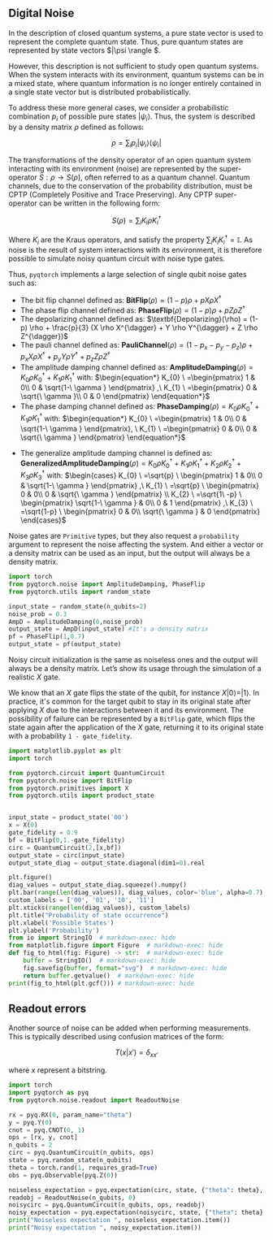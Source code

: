## Digital Noise

In the description of closed quantum systems, a pure state vector is used to represent the complete quantum state. Thus, pure quantum states are represented by state vectors $|\psi \rangle $.

However, this description is not sufficient to study open quantum systems. When the system interacts with its environment, quantum systems can be in a mixed state, where quantum information is no longer entirely contained in a single state vector but is distributed probabilistically.

To address these more general cases, we consider a probabilistic combination $p_i$ of possible pure states $|\psi_i \rangle$. Thus, the system is described by a density matrix $\rho$ defined as follows:

$$
\rho = \sum_i p_i |\psi_i\rangle \langle \psi_i|
$$

The transformations of the density operator of an open quantum system interacting with its environment (noise) are represented by the super-operator $S: \rho \rightarrow S(\rho)$, often referred to as a quantum channel.
Quantum channels, due to the conservation of the probability distribution, must be CPTP (Completely Positive and Trace Preserving). Any CPTP super-operator can be written in the following form:

$$
S(\rho) = \sum_i K_i \rho K^{\dagger}_i
$$

Where $K_i$ are the Kraus operators, and satisfy the property $\sum_i K_i K^{\dagger}_i = \mathbb{I}$. As noise is the result of system interactions with its environment, it is therefore possible to simulate noisy quantum circuit with noise type gates.

Thus, `pyqtorch` implements a large selection of single qubit noise gates such as:

- The bit flip channel defined as: $\textbf{BitFlip}(\rho) =(1-p) \rho + p X \rho X^{\dagger}$
- The phase flip channel defined as: $\textbf{PhaseFlip}(\rho) = (1-p) \rho + p Z \rho Z^{\dagger}$
- The depolarizing channel defined as: $\textbf{Depolarizing}(\rho) = (1-p) \rho + \frac{p}{3} (X \rho X^{\dagger} + Y \rho Y^{\dagger} + Z \rho Z^{\dagger})$
- The pauli channel defined as: $\textbf{PauliChannel}(\rho) = (1-p_x-p_y-p_z) \rho
            + p_x X \rho X^{\dagger}
            + p_y Y \rho Y^{\dagger}
            + p_z Z \rho Z^{\dagger}$
- The amplitude damping channel defined as: $\textbf{AmplitudeDamping}(\rho) =  K_0 \rho K_0^{\dagger} + K_1 \rho K_1^{\dagger}$
    with:
    $\begin{equation*}
    K_{0} \ =\begin{pmatrix}
    1 & 0\\
    0 & \sqrt{1-\ \gamma }
    \end{pmatrix} ,\ K_{1} \ =\begin{pmatrix}
    0 & \sqrt{\ \gamma }\\
    0 & 0
    \end{pmatrix}
    \end{equation*}$
- The phase damping channel defined as: $\textbf{PhaseDamping}(\rho) = K_0 \rho K_0^{\dagger} + K_1 \rho K_1^{\dagger}$
    with:
    $\begin{equation*}
    K_{0} \ =\begin{pmatrix}
    1 & 0\\
    0 & \sqrt{1-\ \gamma }
    \end{pmatrix}, \ K_{1} \ =\begin{pmatrix}
    0 & 0\\
    0 & \sqrt{\ \gamma }
    \end{pmatrix}
    \end{equation*}$
* The generalize amplitude damping channel is defined as: $\textbf{GeneralizedAmplitudeDamping}(\rho) = K_0 \rho K_0^{\dagger} + K_1 \rho K_1^{\dagger} + K_2 \rho K_2^{\dagger} + K_3 \rho K_3^{\dagger}$
    with:
$\begin{cases}
K_{0} \ =\sqrt{p} \ \begin{pmatrix}
1 & 0\\
0 & \sqrt{1-\ \gamma }
\end{pmatrix} ,\ K_{1} \ =\sqrt{p} \ \begin{pmatrix}
0 & 0\\
0 & \sqrt{\ \gamma }
\end{pmatrix} \\
K_{2} \ =\sqrt{1\ -p} \ \begin{pmatrix}
\sqrt{1-\ \gamma } & 0\\
0 & 1
\end{pmatrix} ,\ K_{3} \ =\sqrt{1-p} \ \begin{pmatrix}
0 & 0\\
\sqrt{\ \gamma } & 0
\end{pmatrix}
\end{cases}$

 Noise gates are `Primitive` types, but they also request a `probability` argument to represent the noise affecting the system. And either a vector or a density matrix can be used as an input, but the output will always be a density matrix.

```python exec="on" source="material-block" html="1"
import torch
from pyqtorch.noise import AmplitudeDamping, PhaseFlip
from pyqtorch.utils import random_state

input_state = random_state(n_qubits=2)
noise_prob = 0.3
AmpD = AmplitudeDamping(0,noise_prob)
output_state = AmpD(input_state) #It's a density matrix
pf = PhaseFlip(1,0.7)
output_state = pf(output_state)
```

Noisy circuit initialization is the same as noiseless ones and the output will always be a density matrix. Let’s show its usage through the simulation of a realistic $X$ gate.

We know that an $X$ gate flips the state of the qubit, for instance $X|0\rangle = |1\rangle$. In practice, it's common for the target qubit to stay in its original state after applying $X$ due to the interactions between it and its environment. The possibility of failure can be represented by a `BitFlip` gate, which flips the state again after the application of the $X$ gate, returning it to its original state with a probability `1 - gate_fidelity`.

```python exec="on" source="material-block"
import matplotlib.pyplot as plt
import torch

from pyqtorch.circuit import QuantumCircuit
from pyqtorch.noise import BitFlip
from pyqtorch.primitives import X
from pyqtorch.utils import product_state


input_state = product_state('00')
x = X(0)
gate_fidelity = 0.9
bf = BitFlip(0,1.-gate_fidelity)
circ = QuantumCircuit(2,[x,bf])
output_state = circ(input_state)
output_state_diag = output_state.diagonal(dim1=0).real

plt.figure()
diag_values = output_state_diag.squeeze().numpy()
plt.bar(range(len(diag_values)), diag_values, color='blue', alpha=0.7)
custom_labels = ['00', '01', '10', '11']
plt.xticks(range(len(diag_values)), custom_labels)
plt.title("Probability of state occurrence")
plt.xlabel('Possible States')
plt.ylabel('Probability')
from io import StringIO  # markdown-exec: hide
from matplotlib.figure import Figure  # markdown-exec: hide
def fig_to_html(fig: Figure) -> str:  # markdown-exec: hide
    buffer = StringIO()  # markdown-exec: hide
    fig.savefig(buffer, format="svg")  # markdown-exec: hide
    return buffer.getvalue()  # markdown-exec: hide
print(fig_to_html(plt.gcf())) # markdown-exec: hide
```


## Readout errors

Another source of noise can be added when performing measurements. This is typically described using confusion matrices of the form:

$$
T(x|x')=\delta_{xx'}
$$

where $x$ represent a bitstring.

```python exec="on" source="material-block"
import torch
import pyqtorch as pyq
from pyqtorch.noise.readout import ReadoutNoise

rx = pyq.RX(0, param_name="theta")
y = pyq.Y(0)
cnot = pyq.CNOT(0, 1)
ops = [rx, y, cnot]
n_qubits = 2
circ = pyq.QuantumCircuit(n_qubits, ops)
state = pyq.random_state(n_qubits)
theta = torch.rand(1, requires_grad=True)
obs = pyq.Observable(pyq.Z(0))

noiseless_expectation = pyq.expectation(circ, state, {"theta": theta}, observable=obs)
readobj = ReadoutNoise(n_qubits, 0)
noisycirc = pyq.QuantumCircuit(n_qubits, ops, readobj)
noisy_expectation = pyq.expectation(noisycirc, state, {"theta": theta}, observable=obs, n_shots=1000)
print("Noiseless expectation ", noiseless_expectation.item())
print("Noisy expectation ", noisy_expectation.item())
```
